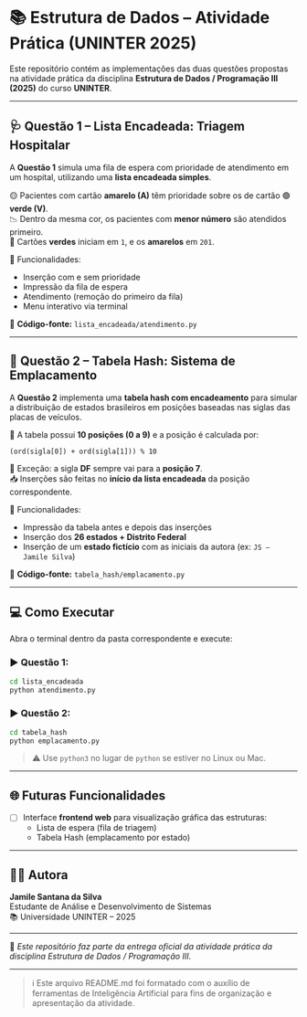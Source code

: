 # 📚 Estrutura de Dados – Atividade Prática (UNINTER 2025)

Este repositório contém as implementações das duas questões propostas na atividade prática da disciplina **Estrutura de Dados / Programação III (2025)** do curso **UNINTER**.

---

## 🩺 Questão 1 – Lista Encadeada: Triagem Hospitalar

A **Questão 1** simula uma fila de espera com prioridade de atendimento em um hospital, utilizando uma **lista encadeada simples**.  

🟡 Pacientes com cartão **amarelo (A)** têm prioridade sobre os de cartão 🟢 **verde (V)**.  
📉 Dentro da mesma cor, os pacientes com **menor número** são atendidos primeiro.  
🔢 Cartões **verdes** iniciam em `1`, e os **amarelos** em `201`.

🧩 Funcionalidades:
- Inserção com e sem prioridade
- Impressão da fila de espera
- Atendimento (remoção do primeiro da fila)
- Menu interativo via terminal

📄 **Código-fonte:** `lista_encadeada/atendimento.py`

---

## 🚗 Questão 2 – Tabela Hash: Sistema de Emplacamento

A **Questão 2** implementa uma **tabela hash com encadeamento** para simular a distribuição de estados brasileiros em posições baseadas nas siglas das placas de veículos.  

🔢 A tabela possui **10 posições (0 a 9)** e a posição é calculada por:

```
(ord(sigla[0]) + ord(sigla[1])) % 10
```

📌 Exceção: a sigla **DF** sempre vai para a **posição 7**.  
📥 Inserções são feitas no **início da lista encadeada** da posição correspondente.

🧩 Funcionalidades:
- Impressão da tabela antes e depois das inserções
- Inserção dos **26 estados + Distrito Federal**
- Inserção de um **estado fictício** com as iniciais da autora (ex: `JS – Jamile Silva`)

📄 **Código-fonte:** `tabela_hash/emplacamento.py`

---

## 💻 Como Executar

Abra o terminal dentro da pasta correspondente e execute:

### ▶️ Questão 1:
```bash
cd lista_encadeada
python atendimento.py
```

### ▶️ Questão 2:
```bash
cd tabela_hash
python emplacamento.py
```

> ⚠️ Use `python3` no lugar de `python` se estiver no Linux ou Mac.

---

## 🌐 Futuras Funcionalidades

- [ ] Interface **frontend web** para visualização gráfica das estruturas:
  - Lista de espera (fila de triagem)
  - Tabela Hash (emplacamento por estado)

---

## 👩‍💻 Autora

**Jamile Santana da Silva**  
Estudante de Análise e Desenvolvimento de Sistemas  
📚 Universidade UNINTER – 2025

---

📌 *Este repositório faz parte da entrega oficial da atividade prática da disciplina Estrutura de Dados / Programação III.*

---

> ℹ️ Este arquivo README.md foi formatado com o auxílio de ferramentas de Inteligência Artificial para fins de organização e apresentação da atividade.
